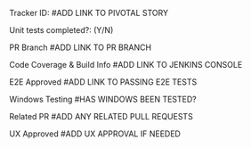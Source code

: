 Tracker ID: #ADD LINK TO PIVOTAL STORY

Unit tests completed?: (Y/N)

PR Branch #ADD LINK TO PR BRANCH

Code Coverage & Build Info #ADD LINK TO JENKINS CONSOLE

E2E Approved #ADD LINK TO PASSING E2E TESTS

Windows Testing #HAS WINDOWS BEEN TESTED?

Related PR #ADD ANY RELATED PULL REQUESTS


UX Approved #ADD UX APPROVAL IF NEEDED